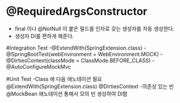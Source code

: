 # @RequiredArgsConstructor
- final 이나 @NotNull 이 붙은 필드를 인자로 갖는 생성자를 자동 생성한다.
- 생성자 DI를 편하게 해준다.


#Integration Test
-@ExtendWith(SpringExtension.class)
-@SpringBootTest(webEnvironment = WebEnvironment.MOCK)
-@DirtiesContext(classMode = ClassMode.BEFORE_CLASS)
-@AutoConfigureMockMvc

#Unit Test
-Class 에 다음 애노테이션 필요 @ExtendWith(SpringExtension.class) @DirtiesContext
-의존성 있는 빈 @MockBean 애노테이션 통해서 모의 빈 생성하여 DI함
